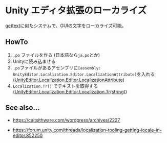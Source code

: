 # Unity エディタ拡張のローカライズ
[gettext](../../../../Localization/OSS/gettext/gettext.md)に似たシステムで、GUIの文字をローカライズ可能。

## HowTo

1. `.po` ファイルを作る (日本語なら`ja.po`とか)
2. Unityに読み込ませる
3. `.po`ファイルがあるアセンブリに`[assembly: UnityEditor.Localization.Editor.LocalizationAttribute]`を入れる ([UnityEditor.Localization.Editor.LocalizationAttribute])
4. `Localization.Tr()` でテキストを取得する ([UnityEditor.Localization.Editor.Localization.Tr(string)])


## See also...
- https://caitsithware.com/wordpress/archives/2227
<!-- markdown-link-check-disable-next-line -->
- https://forum.unity.com/threads/localization-tooling-getting-locale-in-editor.852250


[UnityEditor.Localization.Editor.LocalizationAttribute]: https://docs.unity3d.com/ja/2019.4/ScriptReference/Localization.Editor.LocalizationAttribute.html
[UnityEditor.Localization.Editor.Localization.Tr(string)]: https://docs.unity3d.com/ja/2019.4/ScriptReference/Localization.Editor.Localization.html
